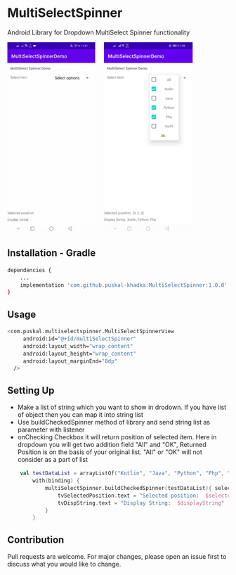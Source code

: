 # MultiSelectSpinner 
Android Library for Dropdown MultiSelect Spinner functionality



<img src="screenshot/multiselectspinner.gif" width="200" height="435"/> &nbsp;&nbsp;&nbsp; <img src="screenshot/multiselectspinner_image.jpg" width="202" height="435"/>

## Installation - Gradle

```bash
dependencies {
    ...
    implementation 'com.github.puskal-khadka:MultiSelectSpinner:1.0.0'
}
```



## Usage

```bash
<com.puskal.multiselectspinner.MultiSelectSpinnerView
     android:id="@+id/multiSelectSpinner"
     android:layout_width="wrap_content"
     android:layout_height="wrap_content"
     android:layout_marginEnd="8dp"
  />
```



## Setting Up

 - Make a list of string which you want to show in drodown. If you have list of object then you can map it into string list
 - Use buildCheckedSpinner method of library and send string list as parameter with listener
 - onChecking Checkbox it will return position of selected item. Here in dropdown you will get two addition field "All" and "OK", 
   Returned Position is on the basis of your original list. "All" or "OK" will not consider as a part of list
```kotlin
    val testDataList = arrayListOf("Kotlin", "Java", "Python", "Php", "Swift")
        with(binding) {
            multiSelectSpinner.buildCheckedSpinner(testDataList){ selectedPositionList, displayString ->
                tvSelectedPosition.text = "Selected position:  $selectedPositionList" //if kotlin, python selecteed:returned postion will be 0,2
                tvDispString.text = "Display String:  $displayString"
            }
        }
```

## Contribution
Pull requests are welcome. For major changes, please open an issue first to discuss what you would like to change.
